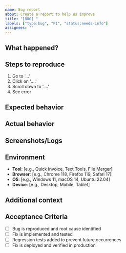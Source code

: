 ```yaml
---
name: Bug report
about: Create a report to help us improve
title: "[BUG] "
labels: ["type:bug", "P1", "status:needs-info"]
assignees: ""
---
```


## What happened?

<!-- A clear and concise description of what the bug is -->

## Steps to reproduce

<!-- Steps to reproduce the behavior -->

1. Go to '...'
2. Click on '....'
3. Scroll down to '....'
4. See error

## Expected behavior

<!-- A clear and concise description of what you expected to happen -->

## Actual behavior

<!-- What actually happened instead -->

## Screenshots/Logs

<!-- If applicable, add screenshots or error logs to help explain your problem -->

## Environment

- **Tool**: [e.g., Quick Invoice, Text Tools, File Merger]
- **Browser**: [e.g., Chrome 118, Firefox 119, Safari 17]
- **OS**: [e.g., Windows 11, macOS 14, Ubuntu 22.04]
- **Device**: [e.g., Desktop, Mobile, Tablet]

## Additional context

<!-- Add any other context about the problem here -->

## Acceptance Criteria

<!-- What needs to be done to consider this bug fixed? -->

- [ ] Bug is reproduced and root cause identified
- [ ] Fix is implemented and tested
- [ ] Regression tests added to prevent future occurrences
- [ ] Fix is deployed and verified in production
